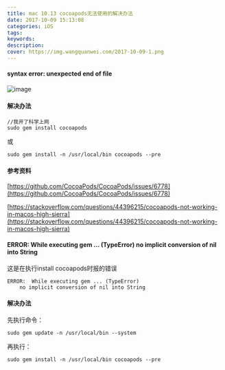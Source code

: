 ```yaml
---
title: mac 10.13 cocoapods无法使用的解决办法
date: 2017-10-09 15:13:08
categories: iOS
tags:
keywords:
description:
cover: https://img.wangquanwei.com/2017-10-09-1.png
---
```

#### syntax error: unexpected end of file
![image](https://img.wangquanwei.com/cocoapods%2010.13%20%E6%97%A0%E6%B3%95%E4%BD%BF%E7%94%A8.png)
<!--more-->
#### 解决办法

```
//我开了科学上网
sudo gem install cocoapods
```
或

```
sudo gem install -n /usr/local/bin cocoapods --pre
```


#### 参考资料  

[https://github.com/CocoaPods/CocoaPods/issues/6778](https://github.com/CocoaPods/CocoaPods/issues/6778)

[https://stackoverflow.com/questions/44396215/cocoapods-not-working-in-macos-high-sierra](https://stackoverflow.com/questions/44396215/cocoapods-not-working-in-macos-high-sierra)

#### ERROR:  While executing gem ... (TypeError) no implicit conversion of nil into String

这是在执行install cocoapods时报的错误

```
ERROR:  While executing gem ... (TypeError)
    no implicit conversion of nil into String
```
#### 解决办法  
先执行命令：

```
sudo gem update -n /usr/local/bin --system
```
再执行：  

```
sudo gem install -n /usr/local/bin cocoapods --pre
```


